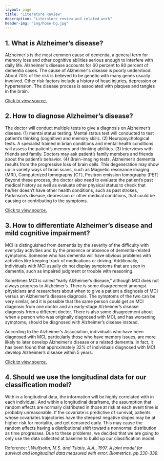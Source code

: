```yaml
---
layout: page
title: "Literature Review"
description: "Literature review and related work"
header-img: "img/home-bg.jpg"
---
```


## 1. What is Alzheimer’s disease?
Alzheimer's is the most common cause of dementia, a general term for memory loss and other cognitive abilities serious enough to interfere with daily life. Alzheimer's disease accounts for 60 percent to 80 percent of dementia cases. The cause of Alzheimer's disease is poorly understood. About 70% of the risk is believed to be genetic with many genes usually involved. Other risk factors include a history of head injuries, depression or hypertension. The disease process is associated with plaques and tangles in the brain.

[Click to view source.](https://en.wikipedia.org/wiki/Alzheimer%27s_disease)

## 2. How to diagnose Alzheimer’s disease?
The doctor will conduct multiple tests to give a diagnosis on Alzheimer’s disease.
(1) mental status testing. Mental status test will conducted to test patient’s thinking (cognitive) and memory skills.
(2) Neuropsychological tests. A specialist trained in brian conditions and mental health conditions will assess the patient’s memory and thinking abilities.
(3) Interviews with friends and family. Doctors may ask patient’s family members and friends about the patient’s behavior.
(4) Brain-imaging tests. Alzheimer’s dementia results from the progressive loss of brain cells. This degeneration may show up in variety ways of brian scans, such as Magnetic resonance imaging (MRI), Computerized tomography (CT), Positron emission tomography (PET)
Beyond these process, the doctor also need to evaluate the patient’s past medical history as well as evaluate other physical status to check that he/her doesn’t have other health conditions, such as past strokes, Parkinson’s disease, depression or other medical conditions, that could be causing or contributing to the symptoms. 

[Click to view source.](https://www.mayoclinic.org/diseases-conditions/alzheimers-disease/in-depth/alzheimers/art-20048075)

## 3. How to differentiate Alzheimer’s disease and mild cognitive impairment?
MCI is distinguished from dementia by the severity of the difficulty with everyday activities and by the presence or absence of dementia-related symptoms. Someone who has dementia will have obvious problems with activities like keeping track of medications or driving. Additionally, individuals with MCI usually do not display symptoms that are seen in dementia, such as impaired judgment or trouble with reasoning.

Sometimes MCI is called “early Alzheimer’s disease,” although MCI does not always progress to Alzheimer’s. There is some disagreement amongst physicians and researchers about when to give a patient a diagnosis of MCI versus an Alzheimer’s disease diagnosis. The symptoms of the two can be very similar, and it is possible that the same person could get an MCI diagnosis from one doctor and an early-stage Alzheimer’s disease diagnosis from a different doctor. There is also some disagreement about when a person who was originally diagnosed with MCI, and has worsening symptoms, should be diagnosed with Alzheimer’s disease instead.

According to the Alzheimer’s Association, individuals who have been diagnosed with MCI, particularly those who have memory issues, are more likely to later develop Alzheimer’s disease or a related dementia. In fact, it has been found that approximately 32% of individuals diagnosed with MCI develop Alzheimer’s disease within 5 years.

[Click to view source.](https://www.dementiacarecentral.com/aboutdementia/othertypes/mci/)

## 4. Should we use the longitudinal data for our classification model?
With in a longitudinal data, the information will be highly correlated with in each individual. And within a longitudinal dataframe, the assumption that random effects are normally distributed in those at risk at each event time is probably unreasonable. If the covariate is predictive of survival, patients whose covariates trajectories have the steepest negative slopes may be at higher risk for mortality, and get censored early. This may cause the random effects having a distributional shift toward a nonnormal distribution as time progresses. Due to these problems, we decided that we are going to only use the data collected at baseline to build up our classification model.

Reference: \\
_Wulfsohn, M.S. and Tsiatis, A.A., 1997. A joint model for survival and longitudinal data measured with error. Biometrics, pp.330-339._
